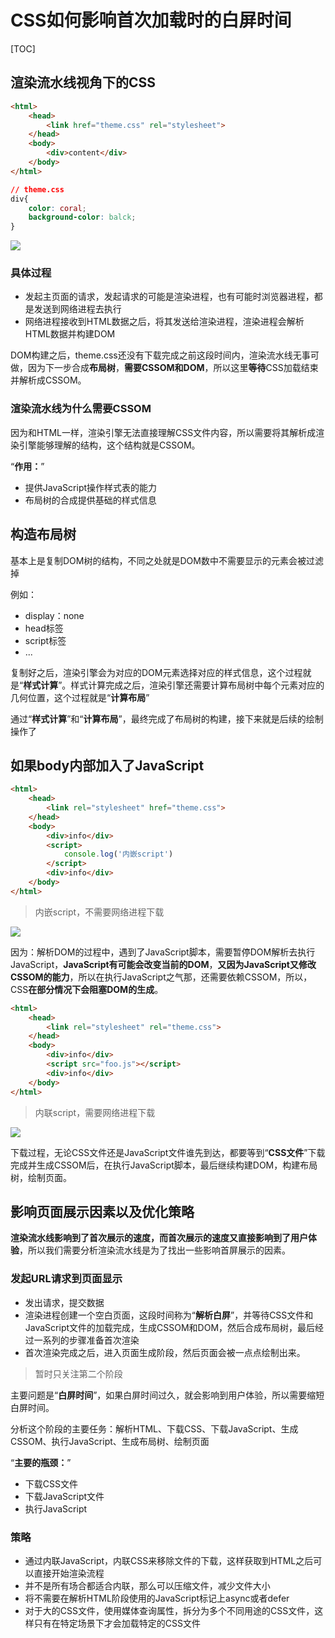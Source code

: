 # CSS如何影响首次加载时的白屏时间

[TOC]

## 渲染流水线视角下的CSS

```html
<html>
    <head>
    	<link href="theme.css" rel="stylesheet">
    </head>
    <body>
        <div>content</div>
    </body>
</html>
```

```css
// theme.css
div{
    color: coral;
    background-color: balck;
}
```

![](I:\myFuture\桌面资料\面试\学习图片\含有CSS的页面渲染流水线.png)

### 具体过程

- 发起主页面的请求，发起请求的可能是渲染进程，也有可能时浏览器进程，都是发送到网络进程去执行
- 网络进程接收到HTML数据之后，将其发送给渲染进程，渲染进程会解析HTML数据并构建DOM

DOM构建之后，theme.css还没有下载完成之前这段时间内，渲染流水线无事可做，因为下一步合成**布局树**，**需要CSSOM和DOM**，所以这里**等待**CSS加载结束并解析成CSSOM。

### 渲染流水线为什么需要CSSOM

因为和HTML一样，渲染引擎无法直接理解CSS文件内容，所以需要将其解析成渲染引擎能够理解的结构，这个结构就是CSSOM。

“**作用：**”

- 提供JavaScript操作样式表的能力
- 布局树的合成提供基础的样式信息

## 构造布局树

基本上是复制DOM树的结构，不同之处就是DOM数中不需要显示的元素会被过滤掉

例如：

- display：none
- head标签
- script标签
- ...

复制好之后，渲染引擎会为对应的DOM元素选择对应的样式信息，这个过程就是“**样式计算**”。样式计算完成之后，渲染引擎还需要计算布局树中每个元素对应的几何位置，这个过程就是“**计算布局**”

通过“**样式计算**”和“**计算布局**”，最终完成了布局树的构建，接下来就是后续的绘制操作了

## 如果body内部加入了JavaScript

```html
<html>
    <head>
    	<link rel="stylesheet" href="theme.css">
    </head>
    <body>
        <div>info</div>
        <script>
        	console.log('内嵌script')
        </script>
        <div>info</div>
    </body>
</html>
```

> 内嵌script，不需要网络进程下载

![](I:\myFuture\桌面资料\面试\学习图片\含有JavaScript和CSS页面渲染流水线.png)

因为：解析DOM的过程中，遇到了JavaScript脚本，需要暂停DOM解析去执行JavaScript，**JavaScript有可能会改变当前的DOM**，**又因为JavaScript又修改CSSOM的能力**，所以在执行JavaScript之气那，还需要依赖CSSOM，所以，CSS**在部分情况下会阻塞DOM的生成**。

```html
<html>
    <head>
        <link rel="stylesheet" rel="theme.css">
    </head>
    <body>
        <div>info</div>
        <script src="foo.js"></script>
        <div>info</div>
    </body>
</html>
```

> 内联script，需要网络进程下载

![](I:\myFuture\桌面资料\面试\学习图片\含有JavaScript和CSS页面渲染流水线2.png)

下载过程，无论CSS文件还是JavaScript文件谁先到达，都要等到“**CSS文件**”下载完成并生成CSSOM后，在执行JavaScript脚本，最后继续构建DOM，构建布局树，绘制页面。

## 影响页面展示因素以及优化策略

**渲染流水线影响到了首次展示的速度，而首次展示的速度又直接影响到了用户体验**，所以我们需要分析渲染流水线是为了找出一些影响首屏展示的因素。

### 发起URL请求到页面显示

- 发出请求，提交数据
- 渲染进程创建一个空白页面，这段时间称为“**解析白屏**”，并等待CSS文件和JavaScript文件的加载完成，生成CSSOM和DOM，然后合成布局树，最后经过一系列的步骤准备首次渲染
- 首次渲染完成之后，进入页面生成阶段，然后页面会被一点点绘制出来。

> 暂时只关注第二个阶段

主要问题是“**白屏时间**”，如果白屏时间过久，就会影响到用户体验，所以需要缩短白屏时间。

分析这个阶段的主要任务：解析HTML、下载CSS、下载JavaScript、生成CSSOM、执行JavaScript、生成布局树、绘制页面

“**主要的瓶颈：**”

- 下载CSS文件
- 下载JavaScript文件
- 执行JavaScript

### 策略

- 通过内联JavaScript，内联CSS来移除文件的下载，这样获取到HTML之后可以直接开始渲染流程
- 并不是所有场合都适合内联，那么可以压缩文件，减少文件大小
- 将不需要在解析HTML阶段使用的JavaScript标记上async或者defer
- 对于大的CSS文件，使用媒体查询属性，拆分为多个不同用途的CSS文件，这样只有在特定场景下才会加载特定的CSS文件

